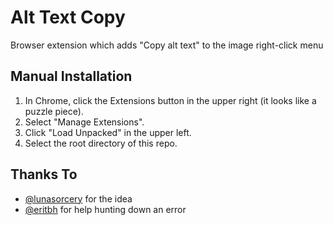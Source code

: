 Alt Text Copy
=============

Browser extension which adds "Copy alt text" to the image right-click menu

Manual Installation
-------------------

1. In Chrome, click the Extensions button in the upper right (it looks like a puzzle piece). 
2. Select "Manage Extensions".
3. Click "Load Unpacked" in the upper left.
4. Select the root directory of this repo.

Thanks To
---------

- [@lunasorcery](https://github.com/lunasorcery) for the idea
- [@eritbh](https://github.com/eritbh) for help hunting down an error

